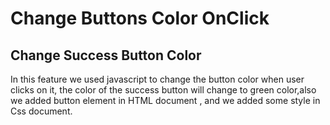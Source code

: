 # Change Buttons Color OnClick
 
## Change Success Button Color
 
In this feature we used javascript to change the button color when user clicks on it, the color of the success button will change to green color,also we added button element in HTML document , and we added some style in Css document.